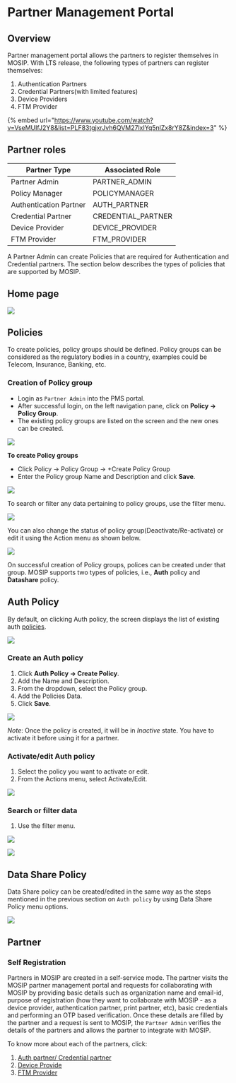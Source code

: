 # Partner Management Portal

## Overview

Partner management portal allows the partners to register themselves in MOSIP. With LTS release, the following types of partners can register themselves:

1. Authentication Partners
2. Credential Partners(with limited features)
3. Device Providers
4. FTM Provider

{% embed url="https://www.youtube.com/watch?v=VseMUIfJ2Y8&list=PLF83tgjxrJvh6QVM27lxIYq5nlZx8rY8Z&index=3" %}

## Partner roles

| Partner Type           | Associated Role     |
| ---------------------- | ------------------- |
| Partner Admin          | PARTNER\_ADMIN      |
| Policy Manager         | POLICYMANAGER       |
| Authentication Partner | AUTH\_PARTNER       |
| Credential Partner     | CREDENTIAL\_PARTNER |
| Device Provider        | DEVICE\_PROVIDER    |
| FTM Provider           | FTM\_PROVIDER       |

A Partner Admin can create Policies that are required for Authentication and Credential partners. The section below describes the types of policies that are supported by MOSIP.

## Home page

![](../../../../\_images/pms-home-page.png)

## Policies

To create policies, policy groups should be defined. Policy groups can be considered as the regulatory bodies in a country, examples could be Telecom, Insurance, Banking, etc.

### Creation of Policy group

* Login as `Partner Admin` into the PMS portal.
* After successful login, on the left navigation pane, click on **Policy -> Policy Group**.
* The existing policy groups are listed on the screen and the new ones can be created.

![](../../../../\_images/pms-policy-groups.png)

**To create Policy groups**

* Click Policy -> Policy Group -> +Create Policy Group
* Enter the Policy group Name and Description and click **Save**.

![](../../../../\_images/pms-create-policy-groups.png)

To search or filter any data pertaining to policy groups, use the filter menu.

![](../../../../\_images/pms-filter-policy-groups.png)

You can also change the status of policy group(Deactivate/Re-activate) or edit it using the Action menu as shown below.

![](../../../../\_images/pms-actionmenu-policy-groups.png)

On successful creation of Policy groups, polices can be created under that group. MOSIP supports two types of policies, i.e., **Auth** policy and **Datashare** policy.

## Auth Policy

By default, on clicking Auth policy, the screen displays the list of existing auth [policies](../../../../partners.md#partner-policies).

![](../../../../\_images/pms-auth-policy.png)

### Create an Auth policy

1. Click **Auth Policy -> Create Policy**.
2. Add the Name and Description.
3. From the dropdown, select the Policy group.
4. Add the Policies Data.
5. Click **Save**.

![](../../../../\_images/pms-create-auth-policy.png)

_Note_: Once the policy is created, it will be in _Inactive_ state. You have to activate it before using it for a partner.

### Activate/edit Auth policy

1. Select the policy you want to activate or edit.
2. From the Actions menu, select Activate/Edit.

![](../../../../\_images/pms-actionmenu-auth-policy.png)

### Search or filter data

1. Use the filter menu.

![](../../../../\_images/pms-filter-auth-policy.png)

![](../../../../\_images/pms-filter-results-auth-policy.png)

## Data Share Policy

Data Share policy can be created/edited in the same way as the steps mentioned in the previous section on `Auth policy` by using Data Share Policy menu options.

![](../../../../\_images/pms-data-share-policy.png)

## Partner

### Self Registration

Partners in MOSIP are created in a self-service mode. The partner visits the MOSIP partner management portal and requests for collaborating with MOSIP by providing basic details such as organization name and email-id, purpose of registration (how they want to collaborate with MOSIP - as a device provider, authentication partner, print partner, etc), basic credentials and performing an OTP based verification. Once these details are filled by the partner and a request is sent to MOSIP, the `Partner Admin` verifies the details of the partners and allows the partner to integrate with MOSIP.

To know more about each of the partners, click:

1. [Auth partner/ Credential partner](./)
2. [Device Provide](../device-provider-partner.md)
3. [FTM Provider](../../../../ftm-provider-partner.md)
